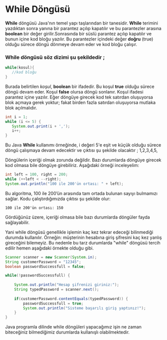 # While Döngüsü

**While** döngüsü Java'nın temel yapı taşlarından bir tanesidir. **While** terimini yazdıktan sonra yanına bir parantez açılıp kapatılır ve bu parantezler arasına **boolean** bir değer girilir.Sonrasında bir süslü parantez açılıp kapatılır ve bunun içine kod bloğu yazılır. Bu parantezler içindeki değer **doğru** (true) olduğu sürece döngü dönmeye devam eder ve kod bloğu çalışır.

### While döngüsü söz dizimi şu şekildedir ;

```java
while(kosul){
   //kod bloğu
}
```

Burada belirtilen *koşul*, **boolean** bir ifadedir. Bu koşul **true** olduğu sürece döngü devam eder. Koşul **false** olursa döngü sonlanır. Koşul ifadesi parantez içine yazılır. Eğer döngüye girecek kod tek satırdan oluşuyorsa blok açmaya gerek yoktur; fakat birden fazla satırdan oluşuyorsa mutlaka blok açılmalıdır.

```java
int i = 1;
while (i <= 5) {
   System.out.print(i + ',');
   i++;
}
```

Bu Java **While** kullanımı örneğinde, i değeri 5'e eşit ve küçük olduğu sürece döngü çalışmaya devam edecektir ve çıktısı şu şekilde olacaktır ; 1,2,3,4,5,

Döngülerin içeriği olmak zorunda değildir. Bazı durumlarda döngüye girecek kod olmasa bile döngüye girebiliriz. Aşağıdaki örneği inceleyelim:

```java
int left = 100, right = 200;
while (++left < --right);
System.out.println("100 ile 200'ün ortası: " + left);
```

Bu algoritma, 100 ile 200’ün arasında tam ortada bulunan sayıyı bulmamızı sağlar. Kodu çalıştırdığımızda çıktısı şu şekilde olur:

```
100 ile 200'ün ortası: 150
```

Gördüğünüz üzere, içeriği olmasa bile bazı durumlarda döngüler fayda sağlayabilir.

Yani while döngüsü genellikle işlemin kaç kez tekrar edeceği bilinmediği durumda kullanılır. Örneğin: müşterinin hesabına giriş şifresini kaç kez yanlış gireceğini bilemeyiz. Bu nedenle bu tarz durumlarda "while" döngüsü tercih edilir hemen aşağıdaki örnekte olduğu gibi.

```java
Scanner scanner = new Scanner(System.in);
String customerPassword = "12345";
boolean passwordSuccessfull = false;

while(!passwordSuccessfull) {
	
	System.out.println("Hesap şifrenizi giriniz:");
	String typedPassword = scanner.next();
	
    if(customerPassword.contentEquals(typedPassword)) {
		passwordSuccessfull = true;
		System.out.println("Sisteme başarılı giriş yaptınız!");
	}
}
```

 Java programla dilinde while döngüleri yapacağımız işin ne zaman biteceğiniz bilmediğimiz durumlarda kullanışlı olabilmektedir.